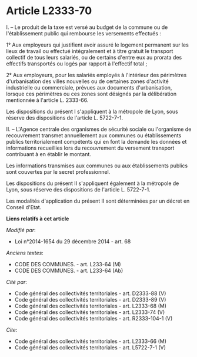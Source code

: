 # Article L2333-70

I. – Le produit de la taxe est versé au budget de la commune ou de l'établissement public qui rembourse les versements
effectués :

1° Aux employeurs qui justifient avoir assuré le logement permanent sur les lieux de travail ou effectué intégralement et à
titre gratuit le transport collectif de tous leurs salariés, ou de certains d'entre eux au prorata des effectifs transportés
ou logés par rapport à l'effectif total ;

2° Aux employeurs, pour les salariés employés à l'intérieur des périmètres d'urbanisation des villes nouvelles ou de
certaines zones d'activité industrielle ou commerciale, prévues aux documents d'urbanisation, lorsque ces périmètres ou ces
zones sont désignés par la délibération mentionnée à l'article L. 2333-66.

Les dispositions du présent I s'appliquent à la métropole de Lyon, sous réserve des dispositions de l'article L. 5722-7-1.

II. – L'Agence centrale des organismes de sécurité sociale ou l'organisme de recouvrement transmet annuellement aux communes
ou établissements publics territorialement compétents qui en font la demande les données et informations recueillies lors du
recouvrement du versement transport contribuant à en établir le montant.

Les informations transmises aux communes ou aux établissements publics sont couvertes par le secret professionnel.

Les dispositions du présent II s'appliquent également à la métropole de Lyon, sous réserve des dispositions de l'article L.
5722-7-1.

Les modalités d'application du présent II sont déterminées par un décret en Conseil d'Etat.

**Liens relatifs à cet article**

_Modifié par_:

  - Loi n°2014-1654 du 29 décembre 2014 - art. 68

_Anciens textes_:

  - CODE DES COMMUNES. - art. L233-64 (M)
  - CODE DES COMMUNES. - art. L233-64 (Ab)

_Cité par_:

  - Code général des collectivités territoriales - art. D2333-88 (V)
  - Code général des collectivités territoriales - art. D2333-89 (V)
  - Code général des collectivités territoriales - art. L2333-68 (M)
  - Code général des collectivités territoriales - art. L2333-74 (V)
  - Code général des collectivités territoriales - art. R2333-104-1 (V)

_Cite_:

  - Code général des collectivités territoriales - art. L2333-66 (M)
  - Code général des collectivités territoriales - art. L5722-7-1 (V)
